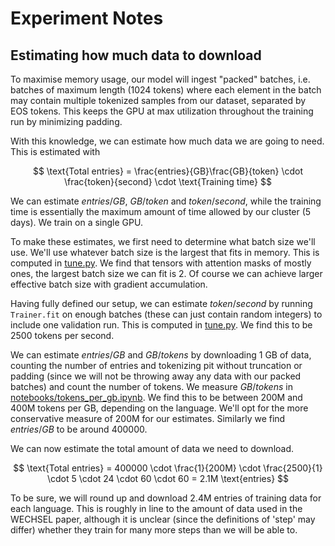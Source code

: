 # Experiment Notes

## Estimating how much data to download

To maximise memory usage, our model will ingest "packed" batches, i.e. batches
of maximum length (1024 tokens) where each element in the batch may contain
multiple tokenized samples from our dataset, separated by EOS tokens. This keeps
the GPU at max utilization throughout the training run by minimizing padding.

With this knowledge, we can estimate how much data we are going to need. This is
estimated with

$$
\text{Total entries} = \frac{entries}{GB}\frac{GB}{token} \cdot \frac{token}{second} \cdot
  \text{Training time}
$$

We can estimate $entries/GB$, $GB/token$ and $token/second$, while the training
time is essentially the maximum amount of time allowed by our cluster (5 days).
We train on a single GPU.

To make these estimates, we first need to determine what batch size we'll use.
We'll use whatever batch size is the largest that fits in memory. This is
computed in [tune.py](../claficle/run/tune.py). We find that tensors with
attention masks of mostly ones, the largest batch size we can fit is 2. Of
course we can achieve larger effective batch size with gradient accumulation.

Having fully defined our setup, we can estimate $token/second$ by running
`Trainer.fit` on enough batches (these can just contain random integers) to
include one validation run. This is computed in
[tune.py](../claficle/run/tune.py). We find this to be 2500 tokens per second.

We can estimate $entries/GB$ and $GB/tokens$ by downloading 1 GB of data,
counting the number of entries and tokenizing pit without truncation or padding
(since we will not be throwing away any data with our packed batches) and count
the number of tokens. We measure $GB/tokens$ in
[notebooks/tokens_per_gb.ipynb](../notebooks/tokens_per_gb.ipynb). We find this
to be between 200M and 400M tokens per GB, depending on the language. We'll opt
for the more conservative measure of 200M for our estimates. Similarly we find
$entries/GB$ to be around 400000.

We can now estimate the total amount of data we need to download.

$$
\text{Total entries} = 400000 \cdot \frac{1}{200M} \cdot \frac{2500}{1} \cdot
  5 \cdot 24 \cdot 60 \cdot 60  = 2.1M \text{entries}
$$

To be sure, we will round up and download 2.4M entries of training data for
each language. This is roughly in line to the amount of data used in the
WECHSEL paper, although it is unclear (since the definitions of 'step' may
differ) whether they train for many more steps than we will be able to.
